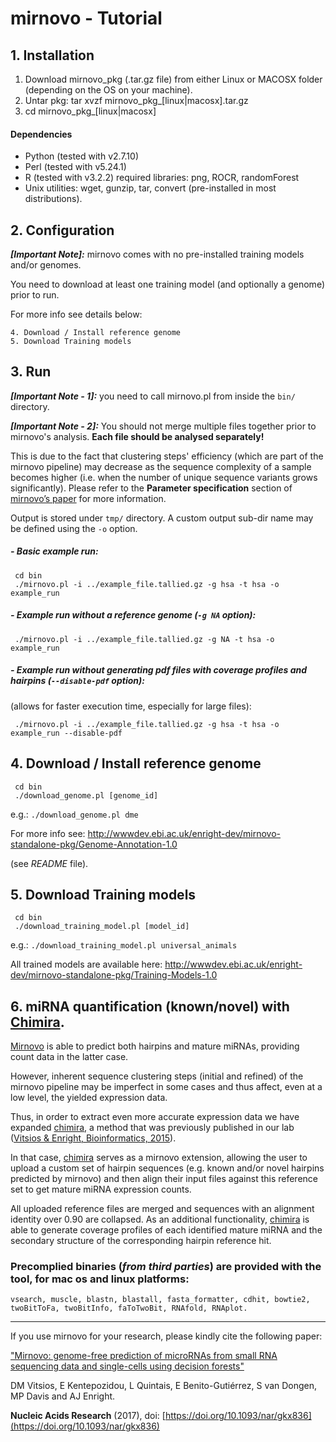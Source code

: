 mirnovo - Tutorial
==================


## 1. Installation
 1. Download mirnovo_pkg (.tar.gz file) from either Linux or MACOSX folder (depending on the OS on your machine). 
 2. Untar pkg: tar xvzf mirnovo_pkg_[linux|macosx].tar.gz
 3. cd mirnovo_pkg_[linux|macosx]

#### Dependencies
- Python (tested with v2.7.10)
- Perl (tested with v5.24.1)
- R (tested with v3.2.2)
	required libraries: png, ROCR, randomForest 
- Unix utilities: wget, gunzip, tar, convert (pre-installed in most distributions).




## 2. Configuration
**_[Important Note]:_** mirnovo comes with no pre-installed training models and/or genomes.

You need to download at least one training model (and optionally a genome) prior to run.

For more info see details below:

	4. Download / Install reference genome
	5. Download Training models 




## 3. Run
**_[Important Note - 1]:_**
you need to call mirnovo.pl from inside the `bin/` directory.

**_[Important Note - 2]:_**
You should not merge multiple files together prior to mirnovo's analysis. **Each file should be analysed separately!** 

This is due to the fact that clustering steps' efficiency (which are part of the mirnovo pipeline) may decrease as the sequence complexity of a sample becomes higher (i.e. when the number of unique sequence variants grows significantly). 
Please refer to the **Parameter specification** section of [mirnovo’s paper](https://academic.oup.com/nar/article/4210935/Mirnovo-genome-free-prediction-of-microRNAs-from) for more information.


Output is stored under `tmp/` directory. A custom output sub-dir name may be defined using the `-o` option.

##### - Basic example run:
```
 cd bin 
 ./mirnovo.pl -i ../example_file.tallied.gz -g hsa -t hsa -o example_run 
```


##### - Example run without a reference genome (`-g NA` option):
```
 ./mirnovo.pl -i ../example_file.tallied.gz -g NA -t hsa -o example_run
```


##### - Example run without generating pdf files with coverage profiles and hairpins (`--disable-pdf` option):
(allows for faster execution time, especially for large files):
```
 ./mirnovo.pl -i ../example_file.tallied.gz -g hsa -t hsa -o example_run --disable-pdf
``` 





## 4. Download / Install reference genome
```
 cd bin
 ./download_genome.pl [genome_id]
```

e.g.: `./download_genome.pl dme`

For more info see: http://wwwdev.ebi.ac.uk/enright-dev/mirnovo-standalone-pkg/Genome-Annotation-1.0

(see _README_ file).





## 5. Download Training models
```
 cd bin
 ./download_training_model.pl [model_id]
```

e.g.: `./download_training_model.pl universal_animals`

All trained models are available here: 
http://wwwdev.ebi.ac.uk/enright-dev/mirnovo-standalone-pkg/Training-Models-1.0





## 6. miRNA quantification (known/novel) with [Chimira](http://wwwdev.ebi.ac.uk/enright-dev/chimira/).

[Mirnovo](http://wwwdev.ebi.ac.uk/enright-dev/mirnovo/) is able to predict both hairpins and mature miRNAs, providing count data in the latter case. 

However, inherent sequence clustering steps (initial and refined) of the mirnovo pipeline may be imperfect in some cases and thus affect, even at a low level, the yielded expression data. 

Thus, in order to extract even more accurate expression data we have expanded [chimira](http://wwwdev.ebi.ac.uk/enright-dev/chimira/), a method that was previously published in our lab ([Vitsios & Enright, Bioinformatics, 2015](https://academic.oup.com/bioinformatics/article-lookup/doi/10.1093/bioinformatics/btv380)). 

In that case, [chimira](http://wwwdev.ebi.ac.uk/enright-dev/chimira/) serves as a mirnovo extension, allowing the user to upload a custom set of hairpin sequences (e.g. known and/or novel hairpins predicted by mirnovo) and then align their input files against this reference set to get mature miRNA expression counts. 

All uploaded reference files are merged and sequences with an alignment identity over 0.90 are collapsed. As an additional functionality, [chimira](http://wwwdev.ebi.ac.uk/enright-dev/chimira/) is able to generate coverage profiles of each identified mature miRNA and the secondary structure of the corresponding hairpin reference hit.






### Precomplied binaries (_from third parties_) are provided with the tool, for mac os and linux platforms: 
```vsearch, muscle, blastn, blastall, fasta_formatter, cdhit, bowtie2, twoBitToFa, twoBitInfo, faToTwoBit, RNAfold, RNAplot.```  


---
If you use mirnovo for your research, please kindly cite the following paper: 

["Mirnovo: genome-free prediction of microRNAs from small RNA sequencing data and single-cells using decision forests"](https://academic.oup.com/nar/article/4210935/Mirnovo-genome-free-prediction-of-microRNAs-from)

DM Vitsios, E Kentepozidou, L Quintais, E Benito-Gutiérrez, S van Dongen, MP Davis and AJ Enright. 

**Nucleic Acids Research** (2017), doi: [https://doi.org/10.1093/nar/gkx836](https://doi.org/10.1093/nar/gkx836)

